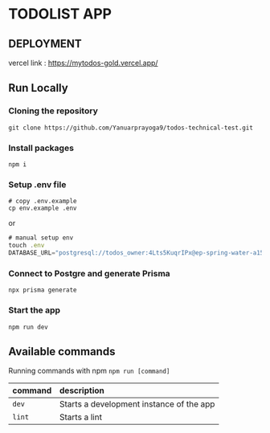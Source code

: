 # TODOLIST APP
## DEPLOYMENT
vercel
link : https://mytodos-gold.vercel.app/


## Run Locally

### Cloning the repository
```shell
git clone https://github.com/Yanuarprayoga9/todos-technical-test.git
```

### Install packages

```shell
npm i
```

### Setup .env file

```shell
# copy .env.example
cp env.example .env
```
or
```js
# manual setup env
touch .env
DATABASE_URL="postgresql://todos_owner:4Lts5KuqrIPx@ep-spring-water-a15hbzw4.ap-southeast-1.aws.neon.tech/todos?sslmode=require"
```

### Connect to Postgre and generate Prisma
```shell
npx prisma generate
```

### Start the app

```shell
npm run dev
```

## Available commands

Running commands with npm `npm run [command]`

| command         | description                              |
| :-------------- | :--------------------------------------- |
| `dev`           | Starts a development instance of the app |
| `lint`          | Starts a lint                            |
